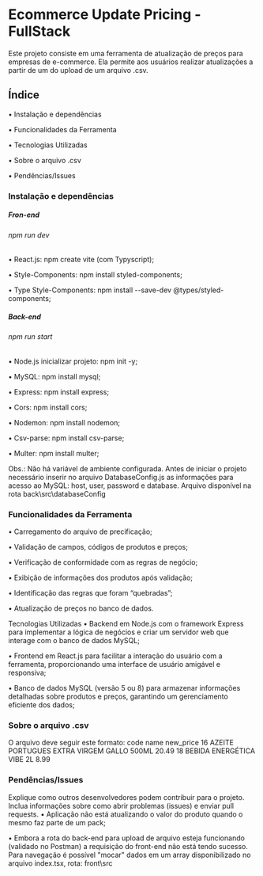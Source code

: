 # Ecommerce Update Pricing - FullStack

Este projeto consiste em uma ferramenta de atualização de preços para empresas de e-commerce. Ela permite aos usuários realizar atualizações a partir de um do upload de um arquivo .csv.

## Índice
•	Instalação e dependências

•	Funcionalidades da Ferramenta

•	Tecnologias Utilizadas

•	Sobre o arquivo .csv

•	Pendências/Issues


### Instalação e dependências
##### Fron-end
###### npm run dev
•	React.js: npm create vite (com Typyscript);

•	Style-Components: npm install styled-components;

•	Type Style-Components:  npm install --save-dev @types/styled-components;

##### Back-end
###### npm run start
•	Node.js inicializar projeto: npm init -y;

•	MySQL: npm install mysql;

•	Express: npm install express;

•	Cors: npm install cors;

•	Nodemon: npm install nodemon;

•	Csv-parse: npm install csv-parse;

•	Multer: npm install multer;

Obs.: Não há variável de ambiente configurada. 
Antes de iniciar o projeto necessário inserir no arquivo DatabaseConfig.js as informações para acesso ao MySQL: host, user, password e database.
Arquivo disponível na rota back\src\databaseConfig

### Funcionalidades da Ferramenta
•	Carregamento do arquivo de precificação;

•	Validação de campos, códigos de produtos e preços;

•	Verificação de conformidade com as regras de negócio;

•	Exibição de informações dos produtos após validação;

•	Identificação das regras que foram “quebradas”;

•	Atualização de preços no banco de dados.

Tecnologias Utilizadas
•	Backend em Node.js com o framework Express para implementar a lógica de negócios e criar um servidor web que interage com o banco de dados MySQL;

•	Frontend em React.js para facilitar a interação do usuário com a ferramenta, proporcionando uma interface de usuário amigável e responsiva;

•	Banco de dados MySQL (versão 5 ou 8) para armazenar informações detalhadas sobre produtos e preços, garantindo um gerenciamento eficiente dos dados;

### Sobre o arquivo .csv
O arquivo deve seguir este formato:
code	name	new_price
16	AZEITE  PORTUGUES  EXTRA VIRGEM GALLO 500ML	20.49
18	BEBIDA ENERGÉTICA VIBE 2L	8.99

### Pendências/Issues
Explique como outros desenvolvedores podem contribuir para o projeto. Inclua informações sobre como abrir problemas (issues) e enviar pull requests.
•	Aplicação não está atualizando o valor do produto quando o mesmo faz parte de um pack;

•	Embora a rota do back-end para upload de arquivo esteja funcionando (validado no Postman) a requisição do front-end não está tendo sucesso.
Para navegação é possível "mocar" dados em um array disponibilizado no arquivo index.tsx, rota: front\src

